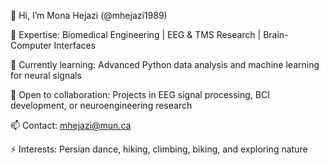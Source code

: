 👋 Hi, I’m Mona Hejazi (@mhejazi1989)

🔬 Expertise: Biomedical Engineering | EEG & TMS Research | Brain-Computer Interfaces

🌱 Currently learning: Advanced Python data analysis and machine learning for neural signals

💞️ Open to collaboration: Projects in EEG signal processing, BCI development, or neuroengineering research

📫 Contact: mhejazi@mun.ca

⚡ Interests: Persian dance, hiking, climbing, biking, and exploring nature
